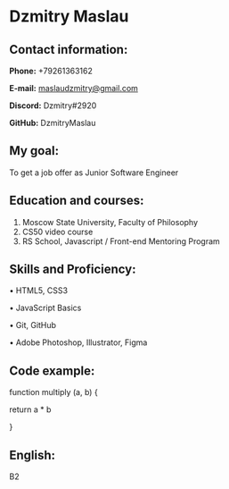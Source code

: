 # Dzmitry Maslau

## Contact information:

**Phone:** +79261363162

**E-mail:** maslaudzmitry@gmail.com

**Discord:** Dzmitry#2920

**GitHub:** DzmitryMaslau

## My goal:

To get a job offer as Junior Software Engineer

## Education and courses:

1. Moscow State University, Faculty of Philosophy
2. CS50 video course
3. RS School, Javascript / Front-end Mentoring Program

## Skills and Proficiency:

• HTML5, CSS3

• JavaScript Basics

• Git, GitHub

• Adobe Photoshop, Illustrator, Figma

## Code example:

function multiply (a, b) {

return a \* b

}

## English:

B2
